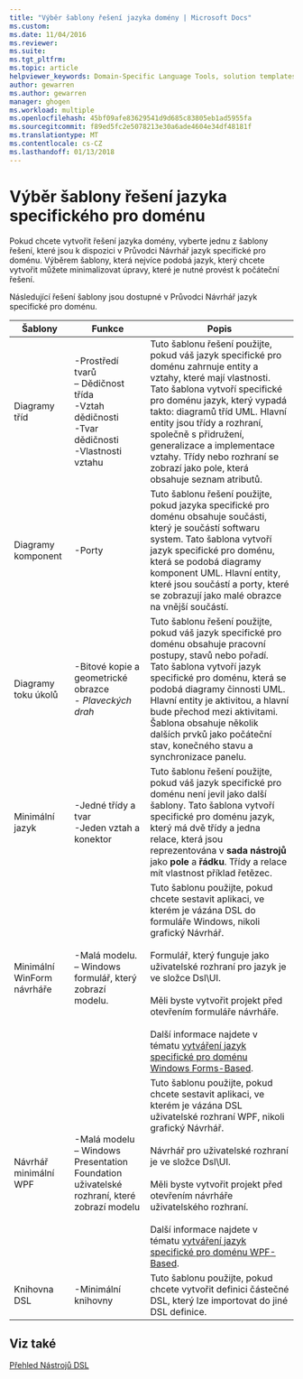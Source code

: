 ```yaml
---
title: "Výběr šablony řešení jazyka domény | Microsoft Docs"
ms.custom: 
ms.date: 11/04/2016
ms.reviewer: 
ms.suite: 
ms.tgt_pltfrm: 
ms.topic: article
helpviewer_keywords: Domain-Specific Language Tools, solution templates
author: gewarren
ms.author: gewarren
manager: ghogen
ms.workload: multiple
ms.openlocfilehash: 45bf09afe83629541d9d685c83805eb1ad5955fa
ms.sourcegitcommit: f89ed5fc2e5078213e30a6ade4604e34df48181f
ms.translationtype: MT
ms.contentlocale: cs-CZ
ms.lasthandoff: 01/13/2018
---
```

# <a name="choosing-a-domain-specific-language-solution-template"></a>Výběr šablony řešení jazyka specifického pro doménu
Pokud chcete vytvořit řešení jazyka domény, vyberte jednu z šablony řešení, které jsou k dispozici v Průvodci Návrhář jazyk specifické pro doménu. Výběrem šablony, která nejvíce podobá jazyk, který chcete vytvořit můžete minimalizovat úpravy, které je nutné provést k počáteční řešení.  
  
 Následující řešení šablony jsou dostupné v Průvodci Návrhář jazyk specifické pro doménu.  
  
|Šablony|Funkce|Popis|  
|--------------|--------------|-----------------|  
|Diagramy tříd|-Prostředí tvarů<br />– Dědičnost třída<br />-Vztah dědičnosti<br />-Tvar dědičnosti<br />-Vlastnosti vztahu|Tuto šablonu řešení použijte, pokud váš jazyk specifické pro doménu zahrnuje entity a vztahy, které mají vlastnosti. Tato šablona vytvoří specifické pro doménu jazyk, který vypadá takto: diagramů tříd UML. Hlavní entity jsou třídy a rozhraní, společně s přidružení, generalizace a implementace vztahy. Třídy nebo rozhraní se zobrazí jako pole, která obsahuje seznam atributů.|  
|Diagramy komponent|-Porty|Tuto šablonu řešení použijte, pokud jazyka specifické pro doménu obsahuje součásti, který je součástí softwaru system. Tato šablona vytvoří jazyk specifické pro doménu, která se podobá diagramy komponent UML. Hlavní entity, které jsou součástí a porty, které se zobrazují jako malé obrazce na vnější součástí.|  
|Diagramy toku úkolů|-Bitové kopie a geometrické obrazce<br />-   *Plaveckých drah*|Tuto šablonu řešení použijte, pokud váš jazyk specifické pro doménu obsahuje pracovní postupy, stavů nebo pořadí. Tato šablona vytvoří jazyk specifické pro doménu, která se podobá diagramy činnosti UML. Hlavní entity je aktivitou, a hlavní bude přechod mezi aktivitami. Šablona obsahuje několik dalších prvků jako počáteční stav, konečného stavu a synchronizace panelu.|  
|Minimální jazyk|-Jedné třídy a tvar<br />-Jeden vztah a konektor|Tuto šablonu řešení použijte, pokud váš jazyk specifické pro doménu není jevil jako další šablony. Tato šablona vytvoří specifické pro doménu jazyk, který má dvě třídy a jedna relace, která jsou reprezentována v **sada nástrojů** jako **pole** a **řádku**. Třídy a relace mít vlastnost příklad řetězec.|  
|Minimální WinForm návrháře|-Malá modelu.<br />– Windows formulář, který zobrazí modelu.|Tuto šablonu použijte, pokud chcete sestavit aplikaci, ve kterém je vázána DSL do formuláře Windows, nikoli grafický Návrhář.<br /><br /> Formulář, který funguje jako uživatelské rozhraní pro jazyk je ve složce Dsl\UI.<br /><br /> Měli byste vytvořit projekt před otevřením formuláře návrháře.<br /><br /> Další informace najdete v tématu [vytváření jazyk specifické pro doménu Windows Forms-Based](../modeling/creating-a-windows-forms-based-domain-specific-language.md).|  
|Návrhář minimální WPF|-Malá modelu<br />– Windows Presentation Foundation uživatelské rozhraní, které zobrazí modelu|Tuto šablonu použijte, pokud chcete sestavit aplikaci, ve kterém je vázána DSL uživatelské rozhraní WPF, nikoli grafický Návrhář.<br /><br /> Návrhář pro uživatelské rozhraní je ve složce Dsl\UI.<br /><br /> Měli byste vytvořit projekt před otevřením návrháře uživatelského rozhraní.<br /><br /> Další informace najdete v tématu [vytváření jazyk specifické pro doménu WPF-Based](../modeling/creating-a-wpf-based-domain-specific-language.md).|  
|Knihovna DSL|-Minimální knihovny|Tuto šablonu použijte, pokud chcete vytvořit definici částečné DSL, který lze importovat do jiné DSL definice.|  
  
## <a name="see-also"></a>Viz také  
 [Přehled Nástrojů DSL](../modeling/overview-of-domain-specific-language-tools.md)
